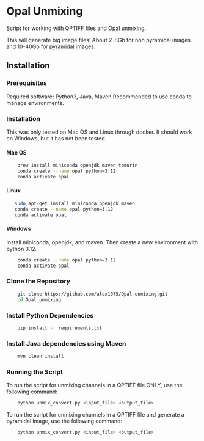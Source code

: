 # Opal Unmixing

Script for working with QPTIFF files and Opal unmixing.

This will generate big image files! About 2-8Gb for non pyramidal images and 10-40Gb for pyramidal images.

## Installation

### Prerequisites

Required software: Python3, Java, Maven
Recommended to use conda to manage environments.

### Installation

This was only tested on Mac OS and Linux through docker. It should work on Windows, but it has not been tested.

#### Mac OS
```bash
    brew install miniconda openjdk maven temurin
    conda create --name opal python=3.12
    conda activate opal
```

#### Linux
 ```bash
    sudo apt-get install miniconda openjdk maven
    conda create --name opal python=3.12
    conda activate opal
```

#### Windows

Install miniconda, openjdk, and maven. Then create a new environment with python 3.12.

```bash
    conda create --name opal python=3.12
    conda activate opal
 ```

### Clone the Repository
```bash
    git clone https://github.com/alex1075/Opal-unmixing.git
    cd Opal_unmixing
 ```


### Install Python Dependencies
```bash
    pip install -r requirements.txt
```

### Install Java dependencies using Maven
```bash
    mvn clean install
```

### Running the Script


To run the script for unmixing channels in a QPTIFF file ONLY, use the following command:

```bash
    python unmix_convert.py <input_file> <output_file> 

```

To run the script for unmixing channels in a QPTIFF file and generate a pyramidal image, use the following command:    

```bash
    python unmix_convert.py <input_file> <output_file> 

```